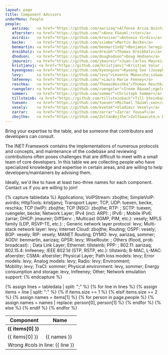 ```yaml
---
layout: page
title: Component Advisors
underMenu: People
people:
   aarizaq:   <a href="https://github.com/aarizaq">Alfonso Ariza Quintana</a>
   afoerster: <a href="https://github.com/">Anna F&ouml;rster</a>
   avirdis:   <a href="https://github.com/kruviser">Antonio Virdis</a>
   becke:     <a href="https://github.com/scimbe">Martin Becke</a>
   benmartin: <a href="https://github.com/benmartin92">Benjamin Seregi</a>
   dreibholz: <a href="https://github.com/dreibh">Thomas Dreibholz</a>
   dhodson:   <a href="https://github.com/doughodson">Doug Hodson</a>
   jmaureir:  <a href="https://github.com/jmaureir">Juan-Carlos Maureira</a>
   kristjanvj: <a href="https://github.com/kristjanvj">Kristjan Valur Jonsson</a>
   kyeongsoo: <a href="https://github.com/kyeongsoo">Kyeong Soo (Joseph) Kim</a>
   levy:      <a href="https://github.com/levy">Levente M&eacute;sz&aacute;ros</a>
   lmfeeney:  <a href="https://github.com/">Laura Marie Feeney</a>
   reschka:   <a href="https://github.com/ThomasReschka">Thomas Reschka</a>
   ruengeler: <a href="https://github.com/ruengeler">Irene R&uuml;ngeler</a>
   sommer:    <a href="https://github.com/sommer">Christoph Sommer</a>
   tillsteinb: <a href="https://github.com/tillsteinbach">Till Steinbach</a>
   tuexen:    <a href="https://github.com/tuexen">Michael T&uuml;xen</a>
   vesely:    <a href="https://github.com/kvetak">Vladimir Vesely</a>
   zarrar:    <a href="https://github.com/zarrar">Zarrar Yousaf</a>
   zbojthe:   <a href="https://github.com/ZoltanBojthe">Zolt&aacute;n B&ouml;jthe</a>
---
```


<p class="lead">Bring your expertise to the table, and be someone that contributors and developers can consult.</p>

The INET Framework contains the implementations of numerous protocols and
concepts, and maintenance of the codebase and reviewing contributions often
poses challenges that are difficult to meet with a small team of core
developers. In this table we are collecting people who have specialized
knowledge and expertise in certain areas, and are willing to help
developers/maintainers by advising them.

<div class="alert alert-warning">
<p>Ideally, we'd like to have at least two-three names for each component. Contact us if you are willing to join!</p>
</div>

{% capture tabledata %}
Applications;
    VoIPStream:  zbojthe;
    SimpleVoIP:  avirdis;
    HttpTools: kristjanvj;
Transport Layer;
    TCP, UDP:    tuexen, becke, reschka;
    TCP (lwIP):  zbojthe;
    TCP (NSC):   zbojthe;
    RTP: ;
    SCTP:        tuexen, ruengeler, becke;
Network Layer;
    IPv4 (incl. ARP): ;
    IPv6: ;
    Mobile IPv6: zarrar;
    DHCP:        jmaureir;
    DiffServ: ;
    Multicast (IGMP, PIM, etc.):       vesely;
    MPLS family (LDP, RSVP-TE, etc.): ;
    Generic network layer protocol:    levy;
    Multi-stack network layer:         levy;
    Internet Cloud:                    zbojthe;
Routing;
    OSPF:        vesely;
    BGP:         vesely;
    RIP:         vesely;
MANET Routing;
    DYMO:        levy, aarizaq, sommer;
    AODV:        benmartin, aarizaq;
    GPSR:        levy;
    WiseRoute: ;
    Others (flood, prob. broadcast): ;
Data Link Layer;
    Ethernet:    tillsteinb;
    PPP: ;
    802.11:      aarizaq;
    802.15.4:    lmfeeney;
    IEEE 802.1d (STP, RSTP, etc.): tillsteinb;
    B-MAC, L-MAC: afoerster;
    CSMA:        afoerster;
Physical Layer;
    Path loss models: levy;
    Error models:     levy;
    Analog models:    levy;
    Radio:            levy;
Environment;          
    Mobility:         levy;
    TraCI:            sommer;
    Physical environment: levy, sommer;
    Energy consumption and storage: levy, lmfeeney;
Other;
    Network emulation support:
{% endcapture %}


<table class="table table-bordered table-striped">
  <thead>
    <tr class="info"><th>Component</th><th>Name</th></tr>
  </thead>
  <tbody>
{% assign lines = tabledata | split: ";" %}
{% for line in lines %}
  {% assign items = line | split: ":" %}
  {% if items.size == 1 %}
    <tr class="success"><td colspan="2"><b>{{ items[0] }}</b></td></tr>
  {% elsif items.size == 2 %}
    <tr>
      <td>{{ items[0] }}</td>
      {% assign names = items[1] %}
      {% for person in page.people %}
          {% assign names = names | replace: person[0], person[1] %}
      {% endfor %}
      <td>{{ names }}</td>
    </tr>
  {% else %}
    <tr class="error"><td colspan="2">Wrong #cols in line: {{ line }}</td></tr>
  {% endif %}
{% endfor %}
  </tbody>
</table>


